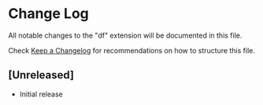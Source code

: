 # Change Log

All notable changes to the "df" extension will be documented in this file.

Check [Keep a Changelog](http://keepachangelog.com/) for recommendations on how to structure this file.

## [Unreleased]

- Initial release